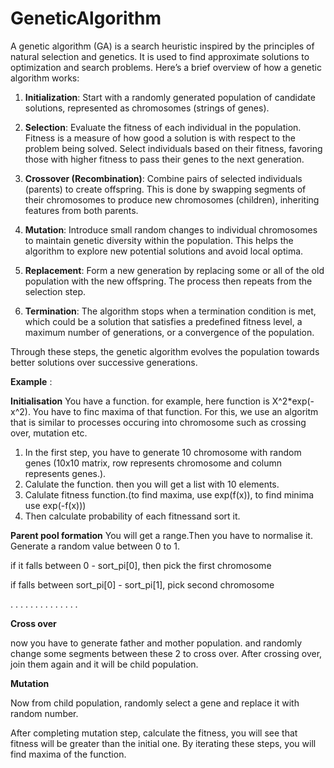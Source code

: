 # GeneticAlgorithm
A genetic algorithm (GA) is a search heuristic inspired by the principles of natural selection and genetics. It is used to find approximate solutions to optimization and search problems. Here’s a brief overview of how a genetic algorithm works:

1. **Initialization**: Start with a randomly generated population of candidate solutions, represented as chromosomes (strings of genes).

2. **Selection**: Evaluate the fitness of each individual in the population. Fitness is a measure of how good a solution is with respect to the problem being solved. Select individuals based on their fitness, favoring those with higher fitness to pass their genes to the next generation.

3. **Crossover (Recombination)**: Combine pairs of selected individuals (parents) to create offspring. This is done by swapping segments of their chromosomes to produce new chromosomes (children), inheriting features from both parents.

4. **Mutation**: Introduce small random changes to individual chromosomes to maintain genetic diversity within the population. This helps the algorithm to explore new potential solutions and avoid local optima.

5. **Replacement**: Form a new generation by replacing some or all of the old population with the new offspring. The process then repeats from the selection step.

6. **Termination**: The algorithm stops when a termination condition is met, which could be a solution that satisfies a predefined fitness level, a maximum number of generations, or a convergence of the population.

Through these steps, the genetic algorithm evolves the population towards better solutions over successive generations.

**Example** :

**Initialisation**
You have a function. for example, here function is X^2*exp(-x^2). You have to finc maxima of that function.
For this, we use an algoritm that is similar to processes occuring into chromosome such as crossing over, mutation etc.
1. In the first step, you have to generate 10 chromosome with random genes (10x10 matrix, row represents chromosome and column represents genes.).
2. Calulate the function. then you will get a list with 10 elements.
3. Calulate fitness function.(to find maxima, use exp(f(x)), to find minima use exp(-f(x)))
4. Then calculate probability of each fitnessand sort it.

**Parent pool formation**
You will get a range.Then you have to normalise it.
Generate a random value between 0 to 1.

if it falls between 0 - sort_pi[0], then pick the first chromosome

if falls between sort_pi[0] - sort_pi[1], pick second chromosome

. . . . . . .
. . . . . . .

**Cross over**

now you have to generate father and mother population. and randomly change some segments between these 2 to cross over. After crossing over, join them again and it will be child population.

**Mutation**

Now from child population, randomly select a gene and replace it with random number.

After completing mutation step, calculate the fitness, you will see that fitness will be greater than the initial one. By iterating these steps, you will find maxima of the function.
